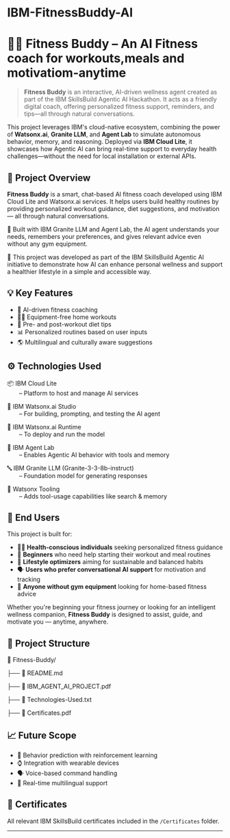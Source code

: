 # IBM-FitnessBuddy-AI
# 🧘‍♀️ Fitness Buddy – An AI Fitness coach for workouts,meals and motivatiom-anytime

> **Fitness Buddy** is an interactive, AI-driven wellness agent created as part of the IBM SkillsBuild Agentic AI Hackathon. It acts as a friendly digital coach, offering personalized fitness support, reminders, and tips—all through natural conversations.

This project leverages IBM's cloud-native ecosystem, combining the power of **Watsonx.ai**, **Granite LLM**, and **Agent Lab** to simulate autonomous behavior, memory, and reasoning. Deployed via **IBM Cloud Lite**, it showcases how Agentic AI can bring real-time support to everyday health challenges—without the need for local installation or external APIs.


## 🚀 Project Overview
**Fitness Buddy** is a smart, chat-based AI fitness coach developed using IBM Cloud Lite and Watsonx.ai services. It helps users build healthy routines by providing personalized workout guidance, diet suggestions, and motivation — all through natural conversations.

💬 Built with IBM Granite LLM and Agent Lab, the AI agent understands your needs, remembers your preferences, and gives relevant advice even without any gym equipment.

🎯 This project was developed as part of the IBM SkillsBuild Agentic AI initiative to demonstrate how AI can enhance personal wellness and support a healthier lifestyle in a simple and accessible way.


## 💡 Key Features
- 🤖 AI-driven fitness coaching
- 🏋️‍♀️ Equipment-free home workouts
- 🥗 Pre- and post-workout diet tips
- 📊 Personalized routines based on user inputs
- 🌎 Multilingual and culturally aware suggestions

## ⚙️ Technologies Used
📦 IBM Cloud Lite  
  – Platform to host and manage AI services

🧠 IBM Watsonx.ai Studio  
  – For building, prompting, and testing the AI agent

🚀 IBM Watsonx.ai Runtime  
  – To deploy and run the model

🤖 IBM Agent Lab  
  – Enables Agentic AI behavior with tools and memory

🔤 IBM Granite LLM (Granite-3-3-8b-instruct)  
  – Foundation model for generating responses

🧰 Watsonx Tooling  
  – Adds tool-usage capabilities like search & memory

  ## 👥 End Users

This project is built for:

- 🏃‍♀️ **Health-conscious individuals** seeking personalized fitness guidance  
- 💪 **Beginners** who need help starting their workout and meal routines  
- 🧘 **Lifestyle optimizers** aiming for sustainable and balanced habits  
- 🗣️ **Users who prefer conversational AI support** for motivation and tracking  
- 🏡 **Anyone without gym equipment** looking for home-based fitness advice

Whether you're beginning your fitness journey or looking for an intelligent wellness companion, **Fitness Buddy** is designed to assist, guide, and motivate you — anytime, anywhere.


## 📂 Project Structure
📁 Fitness-Buddy/

├── 📄 README.md

├── 📄 IBM_AGENT_AI_PROJECT.pdf

├── 📄 Technologies-Used.txt

├── 📁 Certificates.pdf

## 📈 Future Scope
- 🧠 Behavior prediction with reinforcement learning
- ⌚ Integration with wearable devices
- 🗣️ Voice-based command handling
- 🧩 Real-time multilingual support

## 🏅 Certificates
All relevant IBM SkillsBuild certificates included in the `/Certificates` folder.



---



